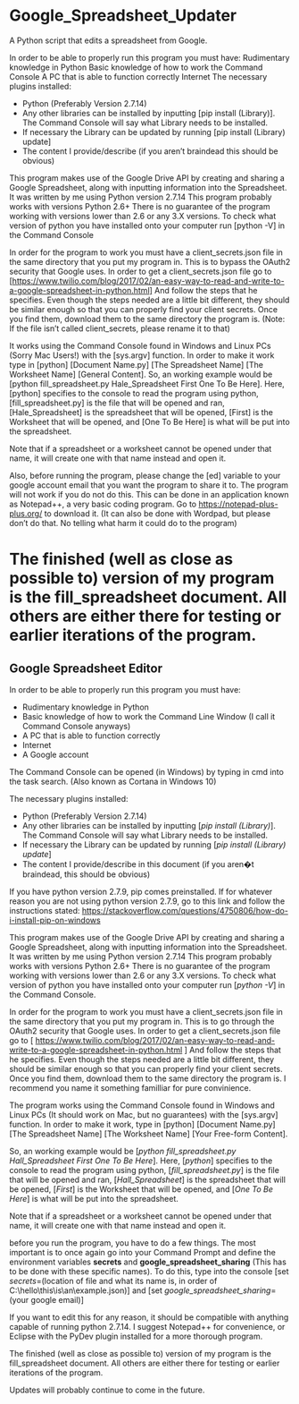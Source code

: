# Google_Spreadsheet_Updater
A Python script that edits a spreadsheet from Google.

In order to be able to properly run this program you must have:
Rudimentary knowledge in Python
Basic knowledge of how to work the Command Console
A PC that is able to function correctly
Internet
The necessary plugins installed:
- Python (Preferably Version 2.7.14)
- Any other libraries can be installed by inputting [pip install (Library)]. The Command Console will say what Library needs to be installed.
- If necessary the Library can be updated by running [pip install (Library) update]
- The content I provide/describe (if you aren’t braindead this should be obvious)

This program makes use of the Google Drive API by creating and sharing a Google Spreadsheet, along with inputting information into the Spreadsheet.
It was written by me using Python version 2.7.14
This program probably works with versions Python 2.6+
There is no guarantee of the program working with versions lower than 2.6 or any 3.X versions.
To check what version of python you have installed onto your computer run [python -V] in the Command Console

In order for the program to work you must have a client_secrets.json file in the same directory that you put my program in. This is to bypass the OAuth2 security that Google uses.
In order to get a client_secrets.json file go to [https://www.twilio.com/blog/2017/02/an-easy-way-to-read-and-write-to-a-google-spreadsheet-in-python.html] And follow the steps that he specifies.
Even though the steps needed are a little bit different, they should be similar enough so that you can properly find your client secrets.
Once you find them, download them to the same directory the program is.
(Note: If the file isn’t called client_secrets, please rename it to that)

It works using the Command Console found in Windows and Linux PCs (Sorry Mac Users!) with the [sys.argv] function. In order to make it work type in [python] [Document Name.py] 
[The Spreadsheet Name] [The Worksheet Name] [General Content]. So, an working example would be [python fill_spreadsheet.py Hale_Spreadsheet First One To Be Here]. Here, [python] specifies to the console to read the program using python, [fill_spreadsheet.py] is the file that will be opened and ran, [Hale_Spreadsheet] is the spreadsheet that will be opened, [First] is the Worksheet that will be opened, 
and [One To Be Here] is what will be put into the spreadsheet.

Note that if a spreadsheet or a worksheet cannot be opened under that name, it will create one with that name instead and open it. 

Also, before running the program, please change the [ed] variable to your google account email that you want the program to share it to. The program will not work if you do not do this.
This can be done in an application known as Notepad++, a very basic coding program.
Go to https://notepad-plus-plus.org/ to download it. (It can also be done with Wordpad, but please don’t do that. No telling what harm it could do to the program)

The finished (well as close as possible to) version of my program is the fill_spreadsheet document. All others are either there for testing or earlier iterations of the program. 
=======
## Google Spreadsheet Editor
In order to be able to properly run this program you must have:
* Rudimentary knowledge in Python
* Basic knowledge of how to work the Command Line Window (I call it Command Console anyways)
* A PC that is able to function correctly
* Internet
* A Google account

The Command Console can be opened (in Windows) by typing in cmd into the task search. (Also known as Cortana in Windows 10)

The necessary plugins installed:
* Python (Preferably Version 2.7.14)
* Any other libraries can be installed by inputting [*pip install (Library)*]. The Command Console will say what Library needs to be installed.
* If necessary the Library can be updated by running [*pip install (Library) update*]
* The content I provide/describe in this document (if you aren�t braindead, this should be obvious)

If you have python version 2.7.9, pip comes preinstalled. If for whatever reason you are not using python version 2.7.9, go to this link and follow the instructions stated: https://stackoverflow.com/questions/4750806/how-do-i-install-pip-on-windows

This program makes use of the Google Drive API by creating and sharing a Google Spreadsheet, along with inputting information into the Spreadsheet.
It was written by me using Python version 2.7.14
This program probably works with versions Python 2.6+
There is no guarantee of the program working with versions lower than 2.6 or any 3.X versions. 
To check what version of python you have installed onto your computer run [*python -V*] in the Command Console.

In order for the program to work you must have a client_secrets.json file in the same directory that you put my program in. This is to go through the OAuth2 security that Google uses.
In order to get a client_secrets.json file go to [ https://www.twilio.com/blog/2017/02/an-easy-way-to-read-and-write-to-a-google-spreadsheet-in-python.html ] And follow the steps that he specifies.
Even though the steps needed are a little bit different, they should be similar enough so that you can properly find your client secrets.
Once you find them, download them to the same directory the program is. I recommend you name it something familliar for pure convinience.

The program works using the Command Console found in Windows and Linux PCs (It should work on Mac, but no guarantees) with the [sys.argv] function. In order to make it work, type in [python] [Document Name.py] [The Spreadsheet Name] [The Worksheet Name] [Your Free-form Content]. 

So, an working example would be [*python fill_spreadsheet.py Hall_Spreadsheet First One To Be Here*]. Here, [*python*] specifies to the console to read the program using python, [*fill_spreadsheet.py*] is the file that will be opened and ran, [*Hall_Spreadsheet*] is the spreadsheet that will be opened, [*First*] is the Worksheet that will be opened, and [*One To Be Here*] is what will be put into the spreadsheet.

Note that if a spreadsheet or a worksheet cannot be opened under that name, it will create one with that name instead and open it. 

before you run the program, you have to do a few things.
The most important is to once again go into your Command Prompt and define the environment variables **secrets** and **google_spreadsheet_sharing** (This has to be done with these specific names). To do this, type into the console 
[set *secrets*=(location of file and what its name is, in order of C:\hello\this\is\an\example.json)]
and [set *google_spreadsheet_sharing*=(your google email)]

If you want to edit this for any reason, it should be compatible with anything capable of running python 2.7.14.
I suggest Notepad++ for convenience, or Eclipse with the PyDev plugin installed for a more thorough program.

The finished (well as close as possible to) version of my program is the fill_spreadsheet document. All others are either there for testing or earlier iterations of the program. 

Updates will probably continue to come in the future.



